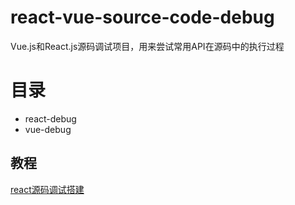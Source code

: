 # react-vue-source-code-debug

Vue.js和React.js源码调试项目，用来尝试常用API在源码中的执行过程

# 目录

- react-debug  
- vue-debug  

## 教程

[react源码调试搭建](https://www.bilibili.com/video/BV13j411D7K6/?spm_id_from=333.337.search-card.all.click&vd_source=0adeb8df87a4a56a8783c57e92e5777b)
